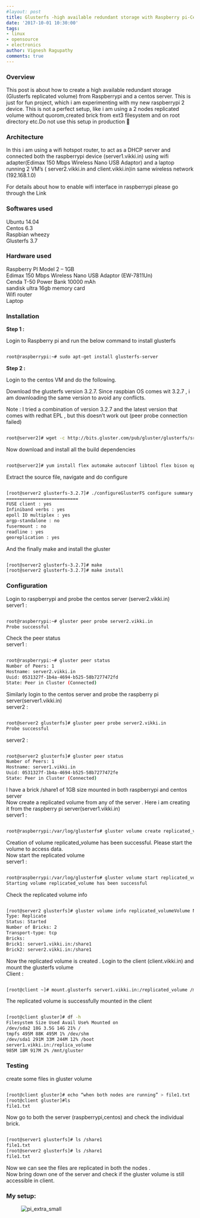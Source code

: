 ```yaml
---
#layout: post
title: Glusterfs -high available redundant storage with Raspberry pi-Centos server
date: '2017-10-01 10:30:00'
tags:
- linux
- opensource
- electronics
author: Vignesh Ragupathy
comments: true
---
```


### Overview

This post is about how to create a high available redundant storage (Glusterfs replicated volume) from Raspberrypi and a centos server. This is just for fun project, which i am experimenting with my new raspberrypi 2 device. This is not a perfect setup, like i am using a 2 nodes replicated volume without quorom,created brick from ext3 filesystem and on root directory etc.Do not use this setup in production 🙂

### Architecture

In this i am using a wifi hotspot router, to act as a DHCP server and connected both the raspberrypi device (server1.vikki.in) using wifi adapter(Edimax 150 Mbps Wireless Nano USB Adaptor) and a laptop running 2 VM’s ( server2.vikki.in and client.vikki.in)in same wireless network (192.168.1.0)

For details about how to enable wifi interface in raspberrypi please go through the Link

### Softwares used

Ubuntu 14.04  
Centos 6.3  
Raspbian wheezy  
Glusterfs 3.7

### Hardware used

Raspberry PI Model 2 – 1GB  
Edimax 150 Mbps Wireless Nano USB Adaptor (EW-7811Un)  
Cenda T-50 Power Bank 10000 mAh  
sandisk ultra 16gb memory card  
Wifi router  
Laptop

### Installation

**Step 1 :**

Login to Raspberry pi and run the below command to install glusterfs

```bash

root@raspberrypi:~# sudo apt-get install glusterfs-server

```

**Step 2 :**

Login to the centos VM and do the following.

Download the glusterfs version 3.2.7. Since raspbian OS comes wit 3.2.7 , i am downloading the same version to avoid any conflicts.

Note : I tried a combination of version 3.2.7 and the latest version that comes with redhat EPL , but this doesn’t work out (peer probe connection failed)

```bash

root@server2]# wget -c http://bits.gluster.com/pub/gluster/glusterfs/src/glusterfs-3.2.7.tar.gz

```

Now download and install all the build dependencies

```bash

root@server2]# yum install flex automake autoconf libtool flex bison openssl-devel libxml2-devel python-devel libaio-devel libibverbs-devel librdmacm-devel readline-devel lvm2-devel glib2-devel userspace-rcu-devel libcmocka-devel libacl-devel

```

Extract the source file, navigate and do configure

```bash

[root@server2 glusterfs-3.2.7]# ./configureGlusterFS configure summary
===========================
FUSE client : yes
Infiniband verbs : yes
epoll IO multiplex : yes
argp-standalone : no
fusermount : no
readline : yes
georeplication : yes

```

And the finally make and install the gluster

```bash

[root@server2 glusterfs-3.2.7]# make
[root@server2 glusterfs-3.2.7]# make install

```
### Configuration

Login to raspberrypi and probe the centos server (server2.vikki.in)  
server1 :

```bash

root@raspberrypi:~# gluster peer probe server2.vikki.in
Probe successful

```

Check the peer status  
server1 :

```bash

root@raspberrypi:~# gluster peer status
Number of Peers: 1
Hostname: server2.vikki.in
Uuid: 0531327f-1b4a-4694-b525-58b7277472fd
State: Peer in Cluster (Connected)

```

Similarly login to the centos server and probe the raspberry pi server(server1.vikki.in)  
server2 :

```bash

root@server2 glusterfs]# gluster peer probe server2.vikki.in
Probe successful

```

server2 :

```bash

root@server2 glusterfs]# gluster peer status
Number of Peers: 1
Hostname: server1.vikki.in
Uuid: 0531327f-1b4a-4694-b525-58b7277472fe
State: Peer in Cluster (Connected)

```

I have a brick /share1 of 1GB size mounted in both raspberrypi and centos server  
Now create a replicated volume from any of the server . Here i am creating it from the raspberry pi server(server1.vikki.in)  
server1 :

```bash

root@raspberrypi:/var/log/glusterfs# gluster volume create replicated_volume replica 2 server1.vikki.in:/share1 server2.vikki.in:/share1

```

Creation of volume replicated\_volume has been successful. Please start the volume to access data.  
Now start the replicated volume  
server1 :

```bash

root@raspberrypi:/var/log/glusterfs# gluster volume start replicated_volume
Starting volume replicated_volume has been successful

```

Check the replicated volume info

```bash

[root@server2 glusterfs]# gluster volume info replicated_volumeVolume Name: replicated_volume
Type: Replicate
Status: Started
Number of Bricks: 2
Transport-type: tcp
Bricks:
Brick1: server1.vikki.in:/share1
Brick2: server2.vikki.in:/share1

```

Now the replicated volume is created . Login to the client (client.vikki.in) and mount the glusterfs volume  
Client :

```bash

[root@client ~]# mount.glusterfs server1.vikki.in:/replicated_volume /mnt/gluster/

```

The replicated volume is successfully mounted in the client

```bash

[root@client gluster]# df -h
Filesystem Size Used Avail Use% Mounted on
/dev/sda2 18G 3.5G 14G 21% /
tmpfs 495M 88K 495M 1% /dev/shm
/dev/sda1 291M 33M 244M 12% /boot
server1.vikki.in:/replica_volume
985M 18M 917M 2% /mnt/gluster

```
### Testing

create some files in gluster volume

```bash

[root@client gluster]# echo “when both nodes are running” > file1.txt
[root@client gluster]#ls
file1.txt

```

Now go to both the server (raspberrypi,centos) and check the individual brick.

```bash

[root@server1 glusterfs]# ls /share1
file1.txt
[root@server2 glusterfs]# ls /share1
file1.txt

```

Now we can see the files are replicated in both the nodes .  
Now bring down one of the server and check if the gluster volume is still accessible in client.

### My setup:
<!--kg-card-begin: image--><figure class="kg-card kg-image-card"><img src="../../images/2017/11/pi_extra_small.jpg" class="kg-image" alt="pi_extra_small"></figure><!--kg-card-end: image-->